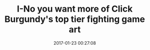 ---
date: 2017-01-23 00:27:08
link:
  source: pocket
  source_url: https://getpocket.com
  text: I-No you want more of Click Burgundy's top tier fighting game art
  url: https://www.eventhubs.com/news/2017/jan/22/i-no-you-want-more-click-burgundys-top-tier-fighting-game-art/
slug: i-no-you-want-more-of-click-burgundy-s-top-tier-fighting-game-art
source: pocket
title: I-No you want more of Click Burgundy's top tier fighting game art
---